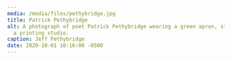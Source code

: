 ```yaml
---
media: /media/files/pethybridge.jpg
title: Patrick Pethybridge
alt: A photograph of poet Patrick Pethybridge wearing a green apron, standing in
  a printing studio.
caption: Jeff Pethybridge
date: 2020-10-01 10:16:00 -0500
---
```

